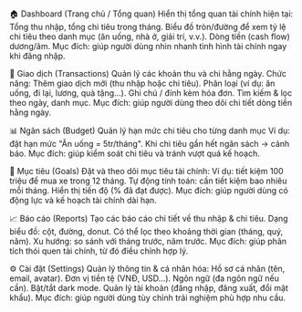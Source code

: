 🏠 Dashboard (Trang chủ / Tổng quan)
Hiển thị tổng quan tài chính hiện tại:
Tổng thu nhập, tổng chi tiêu trong tháng.
Biểu đồ tròn/đường để xem tỷ lệ chi tiêu theo danh mục (ăn uống, nhà ở, giải trí, v.v.).
Dòng tiền (cash flow) dương/âm.
Mục đích: giúp người dùng nhìn nhanh tình hình tài chính ngay khi đăng nhập.

💸 Giao dịch (Transactions)
Quản lý các khoản thu và chi hằng ngày.
Chức năng:
Thêm giao dịch mới (thu nhập hoặc chi tiêu).
Phân loại (ví dụ: ăn uống, đi lại, lương, quà tặng...).
Ghi chú / đính kèm hóa đơn.
Tìm kiếm & lọc theo ngày, danh mục.
Mục đích: giúp người dùng theo dõi chi tiết dòng tiền hằng ngày.

📊 Ngân sách (Budget)
Quản lý hạn mức chi tiêu cho từng danh mục
Ví dụ: đặt hạn mức "Ăn uống = 5tr/tháng".
Khi chi tiêu gần hết ngân sách → cảnh báo.
Mục đích: giúp kiểm soát chi tiêu và tránh vượt quá kế hoạch.

🎯 Mục tiêu (Goals)
Đặt và theo dõi mục tiêu tài chính:
Ví dụ: tiết kiệm 100 triệu để mua xe trong 12 tháng.
Tự động tính toán: cần tiết kiệm bao nhiêu mỗi tháng.
Hiển thị tiến độ (% đã đạt được).
Mục đích: giúp người dùng có động lực và kế hoạch tài chính dài hạn.

📈 Báo cáo (Reports)
Tạo các báo cáo chi tiết về thu nhập & chi tiêu.
Dạng biểu đồ: cột, đường, donut.
Có thể lọc theo khoảng thời gian (tháng, quý, năm).
Xu hướng: so sánh với tháng trước, năm trước.
Mục đích: giúp phân tích thói quen tài chính, từ đó điều chỉnh hợp lý.

⚙️ Cài đặt (Settings)
Quản lý thông tin & cá nhân hóa:
Hồ sơ cá nhân (tên, email, avatar).
Đơn vị tiền tệ (VNĐ, USD...).
Ngôn ngữ (đa ngôn ngữ nếu cần).
Bật/tắt dark mode.
Quản lý tài khoản (đăng nhập, đăng xuất, đổi mật khẩu).
Mục đích: giúp người dùng tùy chỉnh trải nghiệm phù hợp nhu cầu.
